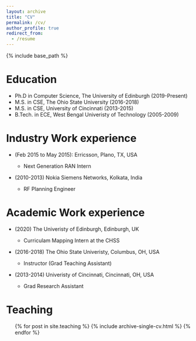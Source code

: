 ```yaml
---
layout: archive
title: "CV"
permalink: /cv/
author_profile: true
redirect_from:
  - /resume
---
```


{% include base_path %}

Education
=========
* Ph.D in Computer Science, The University of Edinburgh (2019-Present)
* M.S. in CSE, The Ohio State University (2016-2018)
* M.S. in CSE, University of Cincinnati (2013-2015)
* B.Tech. in ECE, West Bengal Univeristy of Technology (2005-2009)

Industry Work experience
========================
* (Feb 2015 to May 2015): Erricsson, Plano, TX, USA
  * Next Generation RAN Intern

* (2010-2013) Nokia Siemens Networks, Kolkata, India
  * RF Planning Engineer


Academic Work experience
========================
* (2020) The Univeristy of Edinburgh, Edinburgh, UK
  * Curriculam Mapping Intern at the CHSS

* (2016-2018) The Ohio State Univeristy, Columbus, OH, USA
  * Instructor (Grad Teaching Assistant)

* (2013-2014) Univeristy of Cincinnati, Cincinnati, OH, USA
  * Grad Research Assistant


  
Teaching
======
  <ul>{% for post in site.teaching %}
    {% include archive-single-cv.html %}
  {% endfor %}</ul>

